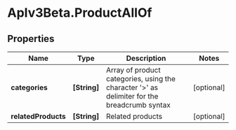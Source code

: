 # ApIv3Beta.ProductAllOf

## Properties

Name | Type | Description | Notes
------------ | ------------- | ------------- | -------------
**categories** | **[String]** | Array of product categories, using the character &#39;&gt;&#39; as delimiter for the breadcrumb                                 syntax | [optional] 
**relatedProducts** | **[String]** | Related products | [optional] 


